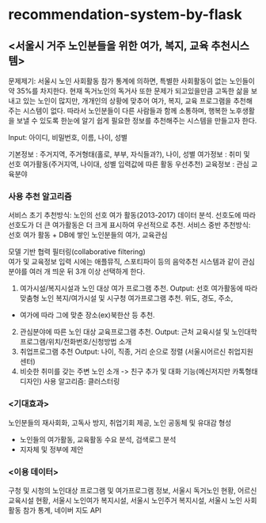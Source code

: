 # recommendation-system-by-flask

## <서울시 거주 노인분들을 위한 여가, 복지, 교육 추천시스템>  
문제제기: 서울시 노인 사회활동 참가 통계에 의하면, 특별한 사회활동이 없는 노인들이 약 35%를
차지한다. 현재 독거노인의 독거사 또한 문제가 되고있을만큼 고독한 삶을 보내고 있는 노인이 많지만,
개개인의 상황에 맞추어 여가, 복지, 교육 프로그램을 추천해주는 시스템이 없다. 따라서 노인분들이
다른 사람들과 함께 소통하며, 행복한 노후생활을 보낼 수 있도록 한눈에 알기 쉽게 필요한 정보를
추천해주는 시스템을 만들고자 한다.
  
Input:
아이디, 비밀번호, 이름, 나이, 성별

기본정보 : 주거지역, 주거형태(홀로, 부부, 자식들과?), 나이, 성별
여가정보 : 취미 및 선호 여가활동(주거지역, 나이대, 성별 입력값에 따른 활동 우선추천)
교육정보 : 관심 교육분야

### 사용 추천 알고리즘 
서비스 초기 추천방식: 노인의 선호 여가 활동(2013-2017) 데이터 분석. 선호도에 따라 선호도가 더 큰
여가활동은 더 크게 표시하여 우선적으로 추천.
서비스 중반 추천방식: 선호 여가 활동 + DB에 쌓인 노인분들의 여가, 교육관심

모델 기반 협력 필터링(collaborative filtering)  
여가 및 교육정보 입력 시에는 애플뮤직, 스포티파이 등의 음악추천 시스템과 같이 관심분야를 여러 개
띄운 뒤 3개 이상 선택하게 한다.  

1. 여가시설/복지시설과 노인 대상 여가 프로그램 추천.
Output: 선호 여가활동에 따라 맞춤형 노인 복지/여가시설 및 시구청 여가프로그램 추천.
위도, 경도, 주소,
+ 여가에 따라 그에 맞춘 장소(ex)북한산 등 추천.
2. 관심분야에 따른 노인 대상 교육프로그램 추천.
Output: 근처 교육시설 및 노인대학 프로그램/위치/전화번호/신청방법 소개
3. 취업프로그램 추천
Output: 나이, 직종, 거리 순으로 정렬 (서울시어르신 취업지원센터)
4. 비슷한 취미를 갖는 주변 노인 소개 -&gt; 친구 추가 및 대화 기능(메신저지만 카톡형태 디자인)
사용 알고리즘: 클러스터링

### <기대효과>  
노인분들의 재사회화, 고독사 방지, 취업기회 제공, 노인 공동체 및 유대감 형성
+ 노인들의 여가활동, 교육활동 수요 분석, 검색로그 분석
+ 지자체 및 정부에 제안

### <이용 데이터>  
구청 및 시청의 노인대상 프로그램 및 여가프로그램 정보, 서울시 독거노인 현황, 어르신 교육시설
현황, 서울시 노인여가 복지시설, 서울시 노인주거 복지시설, 서울시 노인 사회활동 참가 통계, 네이버
지도 API
